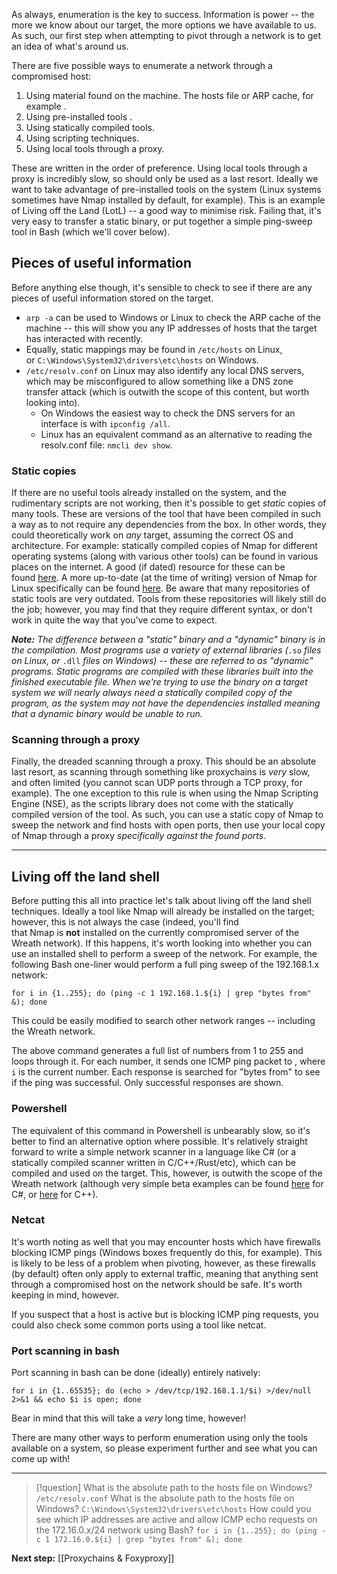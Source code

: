 As always, enumeration is the key to success. Information is power -- the more we know about our target, the more options we have available to us. As such, our first step when attempting to pivot through a network is to get an idea of what's around us.

There are five possible ways to enumerate a network through a compromised host:

1. Using material found on the machine. The hosts file or ARP cache, for example .
2. Using pre-installed tools .
3. Using statically compiled tools.
4. Using scripting techniques.
5. Using local tools through a proxy.

These are written in the order of preference. Using local tools through a proxy is incredibly slow, so should only be used as a last resort. Ideally we want to take advantage of pre-installed tools on the system (Linux systems sometimes have Nmap installed by default, for example). This is an example of Living off the Land (LotL) -- a good way to minimise risk. Failing that, it's very easy to transfer a static binary, or put together a simple ping-sweep tool in Bash (which we'll cover below).

## Pieces of useful information

Before anything else though, it's sensible to check to see if there are any pieces of useful information stored on the target. 

- `arp -a` can be used to Windows or Linux to check the ARP cache of the machine -- this will show you any IP addresses of hosts that the target has interacted with recently. 
- Equally, static mappings may be found in `/etc/hosts` on Linux, or `C:\Windows\System32\drivers\etc\hosts` on Windows. 
- `/etc/resolv.conf` on Linux may also identify any local DNS servers, which may be misconfigured to allow something like a DNS zone transfer attack (which is outwith the scope of this content, but worth looking into). 
	- On Windows the easiest way to check the DNS servers for an interface is with `ipconfig /all`. 
	- Linux has an equivalent command as an alternative to reading the resolv.conf file: `nmcli dev show`.  

### Static copies

If there are no useful tools already installed on the system, and the rudimentary scripts are not working, then it's possible to get _static_ copies of many tools. These are versions of the tool that have been compiled in such a way as to not require any dependencies from the box. In other words, they could theoretically work on _any_ target, assuming the correct OS and architecture. For example: statically compiled copies of Nmap for different operating systems (along with various other tools) can be found in various places on the internet. A good (if dated) resource for these can be found [here](https://github.com/andrew-d/static-binaries). A more up-to-date (at the time of writing) version of Nmap for Linux specifically can be found [here](https://github.com/ernw/static-toolbox/releases/download/1.04/nmap-7.80SVN-x86_64-a36a34aa6-portable.zip). Be aware that many repositories of static tools are very outdated. Tools from these repositories will likely still do the job; however, you may find that they require different syntax, or don't work in quite the way that you've come to expect.

_**Note:** The difference between a "static" binary and a "dynamic" binary is in the compilation. Most programs use a variety of external libraries (_`.so` _files on Linux, or_ `.dll` _files on Windows) -- these are referred to as "dynamic" programs. Static programs are compiled with these libraries built into the finished executable file. When we're trying to use the binary on a target system we will nearly always need a statically compiled copy of the program, as the system may not have the dependencies installed meaning that a dynamic binary would be unable to run._

### Scanning through a proxy
Finally, the dreaded scanning through a proxy. This should be an absolute last resort, as scanning through something like proxychains is _very_ slow, and often limited (you cannot scan UDP ports through a TCP proxy, for example). The one exception to this rule is when using the Nmap Scripting Engine (NSE), as the scripts library does not come with the statically compiled version of the tool. As such, you can use a static copy of Nmap to sweep the network and find hosts with open ports, then use your local copy of Nmap through a proxy _specifically against the found ports_.


---
## Living off the land shell

Before putting this all into practice let's talk about living off the land shell techniques. Ideally a tool like Nmap will already be installed on the target; however, this is not always the case (indeed, you'll find that Nmap is **not** installed on the currently compromised server of the Wreath network). If this happens, it's worth looking into whether you can use an installed shell to perform a sweep of the network. For example, the following Bash one-liner would perform a full ping sweep of the 192.168.1.x network:

`for i in {1..255}; do (ping -c 1 192.168.1.${i} | grep "bytes from" &); done`  

This could be easily modified to search other network ranges -- including the Wreath network.

The above command generates a full list of numbers from 1 to 255 and loops through it. For each number, it sends one ICMP ping packet to , where `i` is the current number. Each response is searched for "bytes from" to see if the ping was successful. Only successful responses are shown.

### Powershell

The equivalent of this command in Powershell is unbearably slow, so it's better to find an alternative option where possible. It's relatively straight forward to write a simple network scanner in a language like C# (or a statically compiled scanner written in C/C++/Rust/etc), which can be compiled and used on the target. This, however, is outwith the scope of the Wreath network (although very simple beta examples can be found [here](https://github.com/MuirlandOracle/C-Sharp-Port-Scan) for C#, or [here](https://github.com/MuirlandOracle/CPP-Port-Scanner) for C++).

### Netcat

It's worth noting as well that you may encounter hosts which have firewalls blocking ICMP pings (Windows boxes frequently do this, for example). This is likely to be less of a problem when pivoting, however, as these firewalls (by default) often only apply to external traffic, meaning that anything sent through a compromised host on the network should be safe. It's worth keeping in mind, however.

If you suspect that a host is active but is blocking ICMP ping requests, you could also check some common ports using a tool like netcat.

### Port scanning in bash

Port scanning in bash can be done (ideally) entirely natively:

`for i in {1..65535}; do (echo > /dev/tcp/192.168.1.1/$i) >/dev/null 2>&1 && echo $i is open; done`  

Bear in mind that this will take a _very_ long time, however!

There are many other ways to perform enumeration using only the tools available on a system, so please experiment further and see what you can come up with!


---


 >[!question]
>What is the absolute path to the hosts file on Windows?  
>`/etc/resolv.conf`
>What is the absolute path to the hosts file on Windows?
>`C:\Windows\System32\drivers\etc\hosts`
>How could you see which IP addresses are active and allow ICMP echo requests on the 172.16.0.x/24 network using Bash?
>  `for i in {1..255}; do (ping -c 1 172.16.0.${i} | grep "bytes from" &); done`


**Next step:** [[Proxychains & Foxyproxy]]



